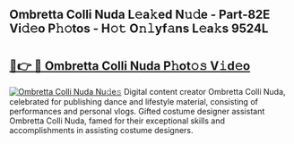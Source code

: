 ## Ombretta Colli Nuda L𝚎a𝚔ed N𝚞𝚍e - Part-82E Vi𝚍𝚎o P𝚑𝚘tos - H𝚘𝚝 O𝚗𝚕yf𝚊ns L𝚎a𝚔s 9524L

# <h2><a href="http://kfasyp.oniu.top/?m=Ombretta+Colli+Nuda">🔗👉 🔴 Ombretta Colli Nuda P𝚑ot𝚘𝚜 V𝚒d𝚎o</a></h2>

[![Ombretta Colli Nuda Nu𝚍e𝚜](https://i.imgur.com/0qMVB7G.gif)](http://kfasyp.oniu.top/?m=Ombretta+Colli+Nuda)
Digital content creator Ombretta Colli Nuda, celebrated for publishing dance and lifestyle material, consisting of performances and personal vlogs. Gifted costume designer assistant Ombretta Colli Nuda, famed for their exceptional skills and accomplishments in assisting costume designers.  
